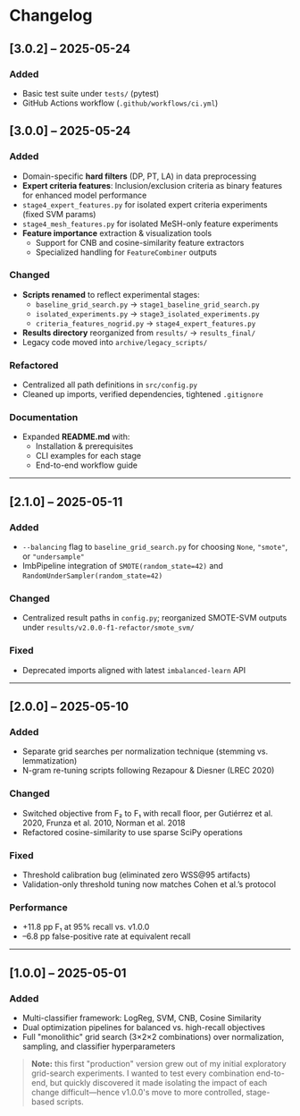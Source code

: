 # Changelog

## [3.0.2] – 2025-05-24
### Added
- Basic test suite under `tests/` (pytest)  
- GitHub Actions workflow (`.github/workflows/ci.yml`)

## [3.0.0] – 2025-05-24
### Added
- Domain-specific **hard filters** (DP, PT, LA) in data preprocessing  
- **Expert criteria features**: Inclusion/exclusion criteria as binary features for enhanced model performance
- `stage4_expert_features.py` for isolated expert criteria experiments (fixed SVM params)
- `stage4_mesh_features.py` for isolated MeSH-only feature experiments  
- **Feature importance** extraction & visualization tools  
  - Support for CNB and cosine-similarity feature extractors  
  - Specialized handling for `FeatureCombiner` outputs
  
### Changed
- **Scripts renamed** to reflect experimental stages:
  - `baseline_grid_search.py` → `stage1_baseline_grid_search.py`  
  - `isolated_experiments.py` → `stage3_isolated_experiments.py`  
  - `criteria_features_nogrid.py` → `stage4_expert_features.py`  
- **Results directory** reorganized from `results/` → `results_final/`  
- Legacy code moved into `archive/legacy_scripts/`

### Refactored
- Centralized all path definitions in `src/config.py`  
- Cleaned up imports, verified dependencies, tightened `.gitignore`

### Documentation
- Expanded **README.md** with:
  - Installation & prerequisites  
  - CLI examples for each stage  
  - End-to-end workflow guide  

---

## [2.1.0] – 2025-05-11
### Added
- `--balancing` flag to `baseline_grid_search.py` for choosing `None`, `"smote"`, or `"undersample"`  
- ImbPipeline integration of `SMOTE(random_state=42)` and `RandomUnderSampler(random_state=42)`

### Changed
- Centralized result paths in `config.py`; reorganized SMOTE-SVM outputs under `results/v2.0.0-f1-refactor/smote_svm/`

### Fixed
- Deprecated imports aligned with latest `imbalanced-learn` API

---

## [2.0.0] – 2025-05-10
### Added
- Separate grid searches per normalization technique (stemming vs. lemmatization)  
- N-gram re-tuning scripts following Rezapour & Diesner (LREC 2020)

### Changed
- Switched objective from F₂ to F₁ with recall floor, per Gutiérrez et al. 2020, Frunza et al. 2010, Norman et al. 2018  
- Refactored cosine-similarity to use sparse SciPy operations

### Fixed
- Threshold calibration bug (eliminated zero WSS@95 artifacts)  
- Validation-only threshold tuning now matches Cohen et al.’s protocol

### Performance
- +11.8 pp F₁ at 95% recall vs. v1.0.0  
- –6.8 pp false-positive rate at equivalent recall

---

## [1.0.0] – 2025-05-01
### Added
- Multi-classifier framework: LogReg, SVM, CNB, Cosine Similarity  
- Dual optimization pipelines for balanced vs. high-recall objectives  
- Full "monolithic" grid search (3×2×2 combinations) over normalization, sampling, and classifier hyperparameters

> **Note:** this first "production" version grew out of my initial exploratory grid-search experiments. I wanted to test every combination end-to-end, but quickly discovered it made isolating the impact of each change difficult—hence v1.0.0's move to more controlled, stage-based scripts.